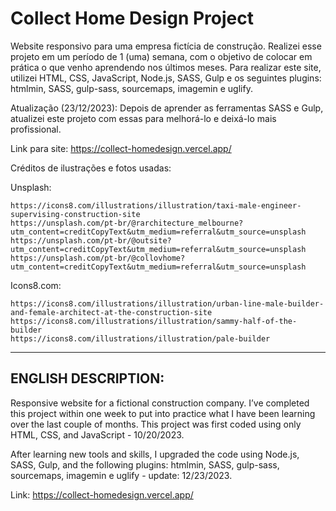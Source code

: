 # Collect Home Design Project

Website responsivo para uma empresa fictícia de construção. Realizei esse projeto em um período de 1 (uma) semana, com o objetivo de colocar em prática o que venho aprendendo nos últimos meses. Para realizar este site, utilizei HTML, CSS, JavaScript, Node.js, SASS, Gulp e os seguintes plugins: htmlmin, SASS, gulp-sass, sourcemaps, imagemin e uglify.

Atualização (23/12/2023): Depois de aprender as ferramentas SASS e Gulp, atualizei este projeto com essas para melhorá-lo e deixá-lo mais profissional.

Link para site: https://collect-homedesign.vercel.app/

Créditos de ilustrações e fotos usadas:

Unsplash:

    https://icons8.com/illustrations/illustration/taxi-male-engineer-supervising-construction-site
    https://unsplash.com/pt-br/@rarchitecture_melbourne?utm_content=creditCopyText&utm_medium=referral&utm_source=unsplash
    https://unsplash.com/pt-br/@outsite?utm_content=creditCopyText&utm_medium=referral&utm_source=unsplash
    https://unsplash.com/pt-br/@collovhome?utm_content=creditCopyText&utm_medium=referral&utm_source=unsplash

Icons8.com:

    https://icons8.com/illustrations/illustration/urban-line-male-builder-and-female-architect-at-the-construction-site
    https://icons8.com/illustrations/illustration/sammy-half-of-the-builder
    https://icons8.com/illustrations/illustration/pale-builder


-------
## ENGLISH DESCRIPTION:

Responsive website for a fictional construction company. I’ve completed this project within one week to put into practice what I have been learning over the last couple of months.
This project was first coded using only HTML, CSS, and JavaScript - 10/20/2023.

After learning new tools and skills, I upgraded the code using Node.js, SASS, Gulp, and the following plugins: htmlmin, SASS, gulp-sass, sourcemaps, imagemin e uglify - update: 12/23/2023.

Link: https://collect-homedesign.vercel.app/
